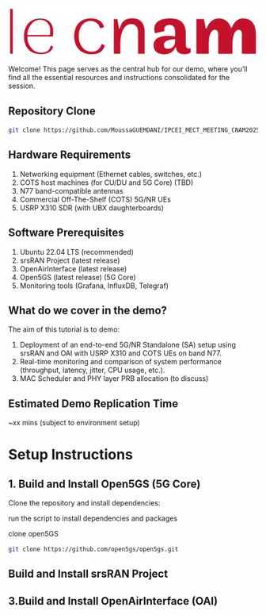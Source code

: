 ![CNAM LOGO](pics/cnam_logo.png)

Welcome! This page serves as the central hub for our demo, where you’ll find all the essential resources and instructions consolidated for the session.


## Repository Clone

```bash 
git clone https://github.com/MoussaGUEMDANI/IPCEI_MECT_MEETING_CNAM2025.git
```

## Hardware Requirements

1. Networking equipment (Ethernet cables, switches, etc.)
2. COTS host machines (for CU/DU and 5G Core) (TBD)
3. N77 band-compatible antennas
4. Commercial Off-The-Shelf (COTS) 5G/NR UEs
5. USRP X310 SDR (with UBX daughterboards)

## Software Prerequisites

1. Ubuntu 22.04 LTS (recommended)
2. srsRAN Project (latest release)
3. OpenAirInterface (latest release)
4. Open5GS (latest release) (5G Core)
5. Monitoring tools (Grafana, InfluxDB, Telegraf)

## What do we cover in the demo?

The aim of this tutorial is to demo:

1. Deployment of an end-to-end 5G/NR Standalone (SA) setup using srsRAN and OAI with USRP X310 and COTS UEs on band N77.
2. Real-time monitoring and comparison of system performance (throughput, latency, jitter, CPU usage, etc.).
3. MAC Scheduler and PHY layer PRB allocation (to discuss) 

## Estimated Demo Replication Time
~xx mins (subject to environment setup)

# Setup Instructions

## 1. Build and Install Open5GS (5G Core)

Clone the repository and install dependencies:



run the script to install dependencies and packages

clone open5GS

```bash
git clone https://github.com/open5gs/open5gs.git
```


##  

## Build and Install srsRAN Project 

## 3.Build and Install OpenAirInterface (OAI)

